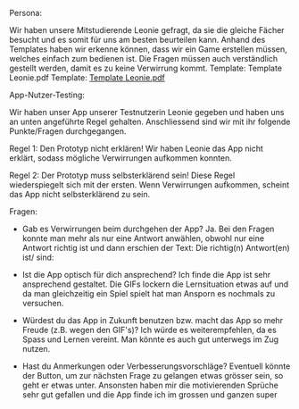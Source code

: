 Persona:

Wir haben unsere Mitstudierende Leonie gefragt, da sie die gleiche Fächer besucht und es somit für uns am besten beurteilen kann. Anhand des Templates haben wir erkenne können, dass wir ein Game erstellen müssen, welches einfach zum bedienen ist. Die Fragen müssen auch verständlich gestellt werden, damit es zu keine Verwirrung kommt. Template: Template Leonie.pdf
Template: [Template Leonie.pdf](https://github.com/araneyt/quiz-sur-le-football/files/15413753/Template.Leonie.pdf)


App-Nutzer-Testing:

Wir haben unser App unserer Testnutzerin Leonie gegeben und haben uns an unten angeführte Regel gehalten. Anschliessend sind wir mit ihr folgende Punkte/Fragen durchgegangen.

Regel 1: Den Prototyp nicht erklären! Wir haben Leonie das App nicht erklärt, sodass mögliche Verwirrungen aufkommen konnten.

Regel 2: Der Prototyp muss selbsterklärend sein! Diese Regel wiederspiegelt sich mit der ersten. Wenn Verwirrungen aufkommen, scheint das App nicht selbsterklärend zu sein.

Fragen:
- Gab es Verwirrungen beim durchgehen der App?
Ja. Bei den Fragen konnte man mehr als nur eine Antwort anwählen, obwohl nur eine Antwort richtig ist und dann erschien der Text: Die richtig(n) Antwort(en) ist/ sind:

- Ist die App optisch für dich ansprechend?
Ich finde die App ist sehr ansprechend gestaltet. Die GIFs lockern die Lernsituation etwas auf und da man gleichzeitig ein Spiel spielt hat man Ansporn es nochmals zu versuchen.

- Würdest du das App in Zukunft benutzen bzw. macht das App so mehr Freude (z.B. wegen den GIF's)?
Ich würde es weiterempfehlen, da es Spass und Lernen vereint. Man könnte es auch gut unterwegs im Zug nutzen.

- Hast du Anmerkungen oder Verbesserungsvorschläge?
Eventuell könnte der Button, um zur nächsten Frage zu gelangen etwas grösser sein, so geht er etwas unter.
Ansonsten haben mir die motivierenden Sprüche sehr gut gefallen und die App finde ich im grossen und ganzen super 
